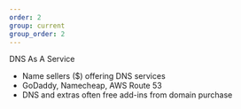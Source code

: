 ```yaml
---
order: 2
group: current
group_order: 2
---
```


DNS As A Service

* Name sellers ($) offering DNS services
* GoDaddy, Namecheap, AWS Route 53
* DNS and extras often free add-ins from domain purchase
